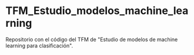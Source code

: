 # TFM_Estudio_modelos_machine_learning
Repositorio con el código del TFM de "Estudio de modelos de machine learning  para clasificación".

